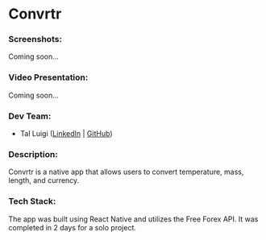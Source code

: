 # Convrtr

### Screenshots:

Coming soon...

### Video Presentation:

Coming soon...

### Dev Team:

- Tal Luigi ([LinkedIn](https://www.linkedin.com/in/talluigi) | [GitHub](https://github.com/luigilegion))

### Description:

Convrtr is a native app that allows users to convert temperature, mass, length, and currency.

### Tech Stack:

The app was built using React Native and utilizes the Free Forex API. It was completed in 2 days for a solo project.
